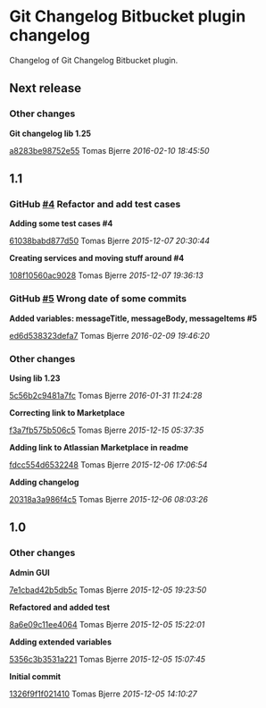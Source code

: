 # Git Changelog Bitbucket plugin changelog

Changelog of Git Changelog Bitbucket plugin.

## Next release
### Other changes

**Git changelog lib 1.25**


[a8283be98752e55](https://github.com/tomasbjerre/git-changelog-bitbucket-plugin/commit/a8283be98752e55) Tomas Bjerre *2016-02-10 18:45:50*


## 1.1
### GitHub [#4](https://github.com/tomasbjerre/git-changelog-bitbucket-plugin/issues/4) Refactor and add test cases

**Adding some test cases #4**


[61038babd877d50](https://github.com/tomasbjerre/git-changelog-bitbucket-plugin/commit/61038babd877d50) Tomas Bjerre *2015-12-07 20:30:44*

**Creating services and moving stuff around #4**


[108f10560ac9028](https://github.com/tomasbjerre/git-changelog-bitbucket-plugin/commit/108f10560ac9028) Tomas Bjerre *2015-12-07 19:36:13*


### GitHub [#5](https://github.com/tomasbjerre/git-changelog-bitbucket-plugin/issues/5) Wrong date of some commits

**Added variables: messageTitle, messageBody, messageItems #5**


[ed6d538323defa7](https://github.com/tomasbjerre/git-changelog-bitbucket-plugin/commit/ed6d538323defa7) Tomas Bjerre *2016-02-09 19:46:20*


### Other changes

**Using lib 1.23**


[5c56b2c9481a7fc](https://github.com/tomasbjerre/git-changelog-bitbucket-plugin/commit/5c56b2c9481a7fc) Tomas Bjerre *2016-01-31 11:24:28*

**Correcting link to Marketplace**


[f3a7fb575b506c5](https://github.com/tomasbjerre/git-changelog-bitbucket-plugin/commit/f3a7fb575b506c5) Tomas Bjerre *2015-12-15 05:37:35*

**Adding link to Atlassian Marketplace in readme**


[fdcc554d6532248](https://github.com/tomasbjerre/git-changelog-bitbucket-plugin/commit/fdcc554d6532248) Tomas Bjerre *2015-12-06 17:06:54*

**Adding changelog**


[20318a3a986f4c5](https://github.com/tomasbjerre/git-changelog-bitbucket-plugin/commit/20318a3a986f4c5) Tomas Bjerre *2015-12-06 08:03:26*


## 1.0
### Other changes

**Admin GUI**


[7e1cbad42b5db5c](https://github.com/tomasbjerre/git-changelog-bitbucket-plugin/commit/7e1cbad42b5db5c) Tomas Bjerre *2015-12-05 19:23:50*

**Refactored and added test**


[8a6e09c11ee4064](https://github.com/tomasbjerre/git-changelog-bitbucket-plugin/commit/8a6e09c11ee4064) Tomas Bjerre *2015-12-05 15:22:01*

**Adding extended variables**


[5356c3b3531a221](https://github.com/tomasbjerre/git-changelog-bitbucket-plugin/commit/5356c3b3531a221) Tomas Bjerre *2015-12-05 15:07:45*

**Initial commit**


[1326f9f1f021410](https://github.com/tomasbjerre/git-changelog-bitbucket-plugin/commit/1326f9f1f021410) Tomas Bjerre *2015-12-05 14:10:27*


